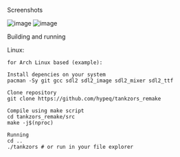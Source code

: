 Screenshots

![image](https://github.com/user-attachments/assets/4f7c2035-8499-4e21-9571-dcb74a05df65)
![image](https://github.com/user-attachments/assets/21c22905-2b9f-43c0-a689-7b75af4966f5)

Building and running

  Linux:
  
    for Arch Linux based (example):  
    
    Install depencies on your system
    pacman -Sy git gcc sdl2 sdl2_image sdl2_mixer sdl2_ttf 
    
    Clone repository
    git clone https://github.com/hypeq/tankzors_remake
    
    Compile using make script
    cd tankzors_remake/src
    make -j$(nproc)
    
    Running
    cd ..
    ./tankzors # or run in your file explorer
    
